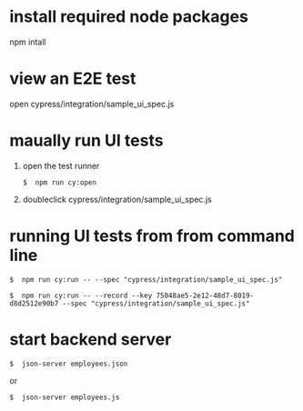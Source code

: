 # install required node packages
npm intall

# view an E2E test
open cypress/integration/sample_ui_spec.js

# maually run UI tests
1. open the test runner
    ```console
    $  npm run cy:open
    ```
2. doubleclick cypress/integration/sample_ui_spec.js

# running UI tests from from command line
```console
$  npm run cy:run -- --spec "cypress/integration/sample_ui_spec.js"
```

```console
$  npm run cy:run -- --record --key 75048ae5-2e12-48d7-8019-d8d2512e90b7 --spec "cypress/integration/sample_ui_spec.js"
```

# start backend server
```console
$  json-server employees.json
```
or
```console
$  json-server employees.js
```